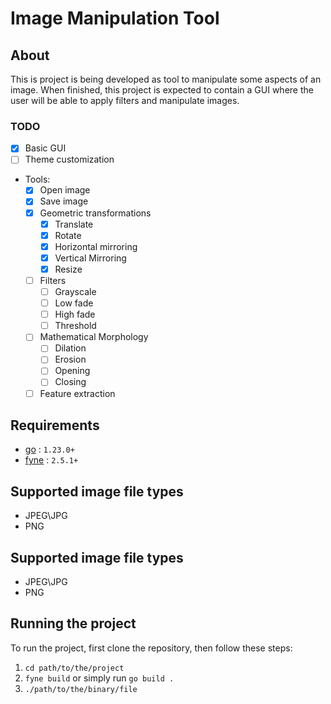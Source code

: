 # Image Manipulation Tool

## About

This is project is being developed as tool to manipulate some aspects of an image. When finished, this project is
expected to contain a GUI where the user will be able to apply filters and manipulate images.

### TODO

- [X] Basic GUI
- [ ] Theme customization
- Tools:
    - [X] Open image
    - [X] Save image
    - [X] Geometric transformations
        - [X] Translate
        - [X] Rotate
        - [X] Horizontal mirroring
        - [X] Vertical Mirroring
        - [X] Resize
    - [ ] Filters
        - [ ] Grayscale
        - [ ] Low fade
        - [ ] High fade
        - [ ] Threshold
    - [ ] Mathematical Morphology
        - [ ] Dilation
        - [ ] Erosion
        - [ ] Opening
        - [ ] Closing
    - [ ] Feature extraction

## Requirements

- [go](https://go.dev/dl/) : `1.23.0+`
- [fyne](https://fyne.io/) : `2.5.1+`

## Supported image file types

* JPEG\JPG
* PNG

## Supported image file types

* JPEG\JPG
* PNG

## Running the project

To run the project, first clone the repository, then follow these steps:

1. `cd path/to/the/project`
2. `fyne build` or simply run `go build .`
3. `./path/to/the/binary/file`
